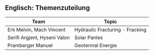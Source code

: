 ## Englisch: Themenzuteilung

| Team    | Topic      |
|---------|------------|
| Erk Melvin, Mach Vincent | Hydraulic Fracturing - Fracking |
| Serifi Argjent, Hyseni Valon | Solar Panles |
| Pramberger Manuel | Geotermal Energie |
